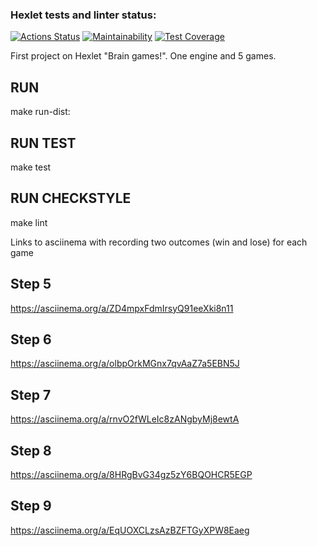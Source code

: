 ### Hexlet tests and linter status:
[![Actions Status](https://github.com/LinarAlex/java-project-61/workflows/hexlet-check/badge.svg)](https://github.com/LinarAlex/java-project-61/actions)
[![Maintainability](https://api.codeclimate.com/v1/badges/badc0b552b72c1d043ee/maintainability)](https://codeclimate.com/github/LinarAlex/java-project-61/maintainability)
[![Test Coverage](https://api.codeclimate.com/v1/badges/badc0b552b72c1d043ee/test_coverage)](https://codeclimate.com/github/LinarAlex/java-project-61/test_coverage)

 First project on Hexlet "Brain games!". One engine and 5 games.
## RUN

make run-dist:

## RUN TEST

make test

## RUN CHECKSTYLE

make lint


Links to asciinema with recording two outcomes (win and lose) for each game
## Step 5
https://asciinema.org/a/ZD4mpxFdmIrsyQ91eeXki8n11
## Step 6
https://asciinema.org/a/olbpOrkMGnx7qvAaZ7a5EBN5J
## Step 7
https://asciinema.org/a/rnvO2fWLeIc8zANgbyMj8ewtA
## Step 8
https://asciinema.org/a/8HRgBvG34gz5zY6BQOHCR5EGP
## Step 9
https://asciinema.org/a/EqUOXCLzsAzBZFTGyXPW8Eaeg


